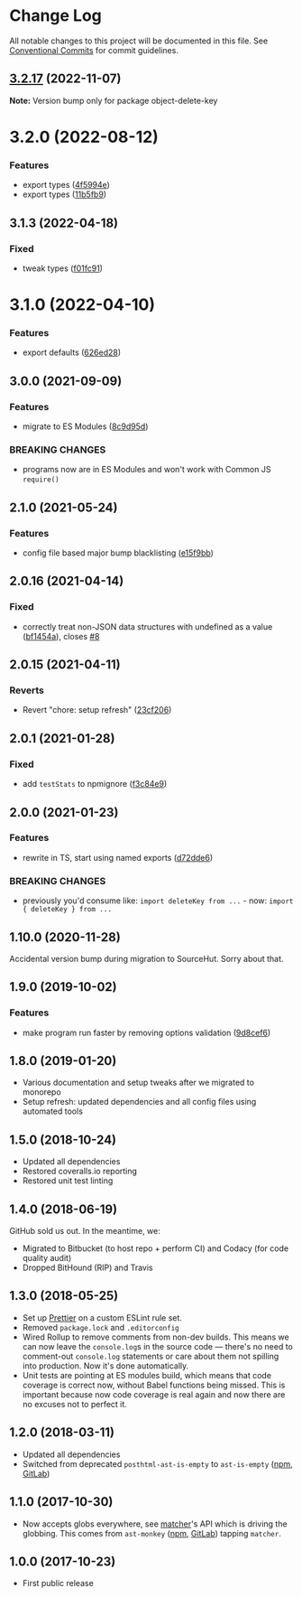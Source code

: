 # Change Log

All notable changes to this project will be documented in this file.
See [Conventional Commits](https://conventionalcommits.org) for commit guidelines.

## [3.2.17](https://github.com/codsen/codsen/compare/object-delete-key@3.2.16...object-delete-key@3.2.17) (2022-11-07)

**Note:** Version bump only for package object-delete-key

# 3.2.0 (2022-08-12)

### Features

- export types ([4f5994e](https://github.com/codsen/codsen/commit/4f5994e7b6f1dcbff8c1b5d0516f87ad7b125885))
- export types ([11b5fb9](https://github.com/codsen/codsen/commit/11b5fb936ce20e0a77c3a09806773e1cd7695c50))

## 3.1.3 (2022-04-18)

### Fixed

- tweak types ([f01fc91](https://github.com/codsen/codsen/commit/f01fc91f31bf9a7c62325f5ea0ce705896cefb05))

# 3.1.0 (2022-04-10)

### Features

- export defaults ([626ed28](https://github.com/codsen/codsen/commit/626ed287bc4add9a6ddc5a7a9a2759f5d1cbc53c))

## 3.0.0 (2021-09-09)

### Features

- migrate to ES Modules ([8c9d95d](https://github.com/codsen/codsen/commit/8c9d95d5dea0b769c2f070397141918a4893d575))

### BREAKING CHANGES

- programs now are in ES Modules and won't work with Common JS `require()`

## 2.1.0 (2021-05-24)

### Features

- config file based major bump blacklisting ([e15f9bb](https://github.com/codsen/codsen/commit/e15f9bba1c4fd5f847ac28b3f38fa6ee633f5dca))

## 2.0.16 (2021-04-14)

### Fixed

- correctly treat non-JSON data structures with undefined as a value ([bf1454a](https://github.com/codsen/codsen/commit/bf1454a5cdb1b8be72b2ad78005183fed1842f5e)), closes [#8](https://github.com/codsen/codsen/issues/8)

## 2.0.15 (2021-04-11)

### Reverts

- Revert "chore: setup refresh" ([23cf206](https://github.com/codsen/codsen/commit/23cf206970a087ff0fa04e61f94d919f59ab3881))

## 2.0.1 (2021-01-28)

### Fixed

- add `testStats` to npmignore ([f3c84e9](https://github.com/codsen/codsen/commit/f3c84e95afc5514214312f913692d85b2e12eb29))

## 2.0.0 (2021-01-23)

### Features

- rewrite in TS, start using named exports ([d72dde6](https://github.com/codsen/codsen/commit/d72dde6ef10e7bf10a7c050df39be2e4f8187796))

### BREAKING CHANGES

- previously you'd consume like: `import deleteKey from ...` - now: `import { deleteKey } from ...`

## 1.10.0 (2020-11-28)

Accidental version bump during migration to SourceHut. Sorry about that.

## 1.9.0 (2019-10-02)

### Features

- make program run faster by removing options validation ([9d8cef6](https://gitlab.com/codsen/codsen/commit/9d8cef6))

## 1.8.0 (2019-01-20)

- Various documentation and setup tweaks after we migrated to monorepo
- Setup refresh: updated dependencies and all config files using automated tools

## 1.5.0 (2018-10-24)

- Updated all dependencies
- Restored coveralls.io reporting
- Restored unit test linting

## 1.4.0 (2018-06-19)

GitHub sold us out. In the meantime, we:

- Migrated to Bitbucket (to host repo + perform CI) and Codacy (for code quality audit)
- Dropped BitHound (RIP) and Travis

## 1.3.0 (2018-05-25)

- Set up [Prettier](https://prettier.io) on a custom ESLint rule set.
- Removed `package.lock` and `.editorconfig`
- Wired Rollup to remove comments from non-dev builds. This means we can now leave the `console.log`s in the source code — there's no need to comment-out `console.log` statements or care about them not spilling into production. Now it's done automatically.
- Unit tests are pointing at ES modules build, which means that code coverage is correct now, without Babel functions being missed. This is important because now code coverage is real again and now there are no excuses not to perfect it.

## 1.2.0 (2018-03-11)

- Updated all dependencies
- Switched from deprecated `posthtml-ast-is-empty` to `ast-is-empty` ([npm](https://www.npmjs.com/package/ast-is-empty), [GitLab](https://gitlab.com/codsen/codsen/tree/master/packages/ast-is-empty))

## 1.1.0 (2017-10-30)

- Now accepts globs everywhere, see [matcher](https://github.com/sindresorhus/matcher)'s API which is driving the globbing. This comes from `ast-monkey` ([npm](https://www.npmjs.com/package/ast-monkey), [GitLab](https://gitlab.com/codsen/codsen/tree/master/packages/ast-monkey)) tapping `matcher`.

## 1.0.0 (2017-10-23)

- First public release
